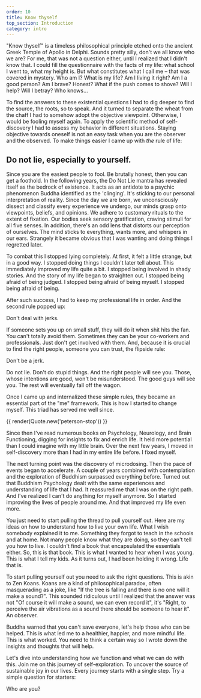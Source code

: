 ```yaml
---
order: 10
title: Know thyself
top_section: Introduction
category: intro
---
```


"Know thyself" is a timeless philosophical principle etched onto the ancient Greek Temple of Apollo in Delphi. Sounds pretty silly, don't we all know who we are? For me, that was not a question either, until I realized that I didn't know that. I could fill the questionnaire with the facts of my life: what school I went to, what my height is. But what constitutes what I call me – that was covered in mystery. Who am I? What is my life? Am I living it right? Am I a good person? Am I brave? Honest? What if the push comes to shove? Will I help? Will I betray? Who knows...

To find the answers to these existential questions I had to dig deeper to find the source, the roots, so to speak. And it turned to separate the wheat from the chaff I had to somehow adopt the objective viewpoint. Otherwise, I would be fooling myself again. To apply the scientific method of self-discovery I had to assess my behavior in different situations. Staying objective towards oneself is not an easy task when you are the observer and the observed. To make things easier I came up with _the_ rule of life:

## Do not lie, especially to yourself.

Since you are the easiest people to fool. Be brutally honest, then you can get a foothold. In the following years, the Do Not Lie mantra has revealed itself as the bedrock of existence. It acts as an antidote to a psychic phenomenon Buddha identified as the 'clinging'. It's sticking to our personal interpretation of reality. Since the day we are born, we unconsciously dissect and classify every experience we undergo, our minds grasp onto viewpoints, beliefs, and opinions. We adhere to customary rituals to the extent of fixation. Our bodies seek sensory gratification, craving stimuli for all five senses. In addition, there's an odd lens that distorts our perception of ourselves. The mind sticks to everything, wants more, and whispers in our ears. Strangely it became obvious that I was wanting and doing things I regretted later.

To combat this I stopped lying completely. At first, it felt a little strange, but in a good way. I stopped doing things I couldn't later tell about. This immediately improved my life quite a bit. I stopped being involved in shady stories. And the story of my life began to straighten out. I stopped being afraid of being judged. I stopped being afraid of being myself. I stopped being afraid of being.

After such success, I had to keep my professional life in order. And the second rule popped up:

Don't deal with jerks.

If someone sets you up on small stuff, they will do it when shit hits the fan. You can't totally avoid them. Sometimes they can be your co-workers and professionals. Just don't get involved with them. And, because it is crucial to find the right people, someone you can trust, the flipside rule:

Don't be a jerk.

Do not lie. Don't do stupid things. And the right people will see you. Those, whose intentions are good, won't be misunderstood. The good guys will see you. The rest will eventually fall off the wagon.

Once I came up and internalized these simple rules, they became an essential part of the "me" framework. This is how I started to change myself. This triad has served me well since.

{{ render(Quote.new('peterson-stop')) }}

Since then I've read numerous books on Psychology, Neurology, and Brain Functioning, digging for insights to fix and enrich life. It held more potential than I could imagine with my little brain. Over the next few years, I moved in self-discovery more than I had in my entire life before. I fixed myself.

The next turning point was the discovery of microdosing. Then the pace of events began to accelerate. A couple of years combined with contemplation and the exploration of Buddhism surpassed everything before. Turned out that Buddhism Psychology dealt with the same experiences and understanding of life that I had. It reassured me that I was on the right path. And I've realized I can't do anything for myself anymore. So I started improving the lives of people around me. And that improved my life even more.

You just need to start pulling the thread to pull yourself out. Here are my ideas on how to understand how to live your own life. What I wish somebody explained it to me. Something they forgot to teach in the schools and at home. Not many people know what they are doing, so they can't tell you how to live. I couldn't find a book that encapsulated the essentials either. So, this is that book. This is what I wanted to hear when I was young. This is what I tell my kids. As it turns out, I had been holding it wrong. Life that is.

To start pulling yourself out you need to ask the right questions. This is akin to Zen Koans. Koans are a kind of philosophical paradox, often masquerading as a joke, like "If the tree is falling and there is no one will it make a sound?". This sounded ridiculous until I realized that the answer was not "Of course it will make a sound, we can even record it", it's "Right, to perceive the air vibrations as a sound there should be someone to hear it". An observer.

Buddha warned that you can't save everyone, let's help those who can be helped. This is what led me to a healthier, happier, and more mindful life. This is what worked. You need to think a certain way so I wrote down the insights and thoughts that will help.

Let's dive into understanding how we function and what we can do with this. Join me on this journey of self-exploration. To uncover the source of sustainable joy in our lives. Every journey starts with a single step. Try a simple question for starters:

Who are you?
